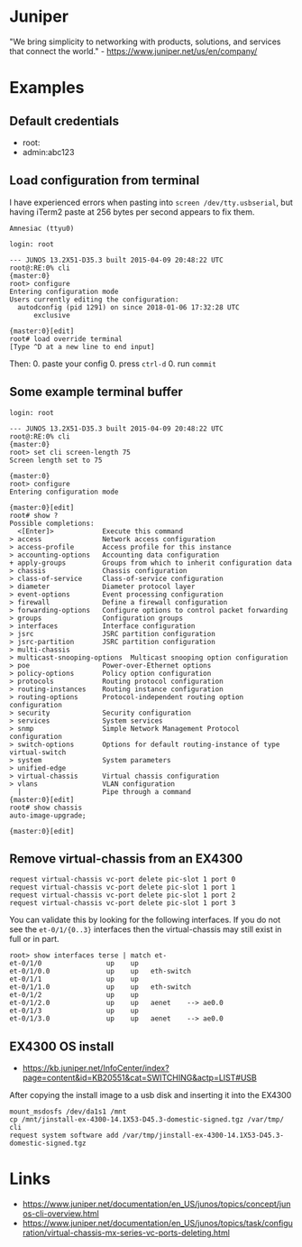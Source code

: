 # Juniper

"We bring simplicity to networking with products, solutions, and services that connect the world." - <https://www.juniper.net/us/en/company/>

# Examples

## Default credentials

- root:<empty>
- admin:abc123

## Load configuration from terminal

I have experienced errors when pasting into `screen /dev/tty.usbserial`, but having iTerm2 paste at 256 bytes per second appears to fix them.

```
Amnesiac (ttyu0)

login: root

--- JUNOS 13.2X51-D35.3 built 2015-04-09 20:48:22 UTC
root@:RE:0% cli
{master:0}
root> configure
Entering configuration mode
Users currently editing the configuration:
  autodconfig (pid 1291) on since 2018-01-06 17:32:28 UTC
      exclusive

{master:0}[edit]
root# load override terminal
[Type ^D at a new line to end input]
```

Then:
0. paste your config
0. press `ctrl-d`
0. run `commit`

## Some example terminal buffer

```
login: root

--- JUNOS 13.2X51-D35.3 built 2015-04-09 20:48:22 UTC
root@:RE:0% cli
{master:0}
root> set cli screen-length 75
Screen length set to 75

{master:0}
root> configure
Entering configuration mode

{master:0}[edit]
root# show ?
Possible completions:
  <[Enter]>            Execute this command
> access               Network access configuration
> access-profile       Access profile for this instance
> accounting-options   Accounting data configuration
+ apply-groups         Groups from which to inherit configuration data
> chassis              Chassis configuration
> class-of-service     Class-of-service configuration
> diameter             Diameter protocol layer
> event-options        Event processing configuration
> firewall             Define a firewall configuration
> forwarding-options   Configure options to control packet forwarding
> groups               Configuration groups
> interfaces           Interface configuration
> jsrc                 JSRC partition configuration
> jsrc-partition       JSRC partition configuration
> multi-chassis
> multicast-snooping-options  Multicast snooping option configuration
> poe                  Power-over-Ethernet options
> policy-options       Policy option configuration
> protocols            Routing protocol configuration
> routing-instances    Routing instance configuration
> routing-options      Protocol-independent routing option configuration
> security             Security configuration
> services             System services
> snmp                 Simple Network Management Protocol configuration
> switch-options       Options for default routing-instance of type virtual-switch
> system               System parameters
> unified-edge
> virtual-chassis      Virtual chassis configuration
> vlans                VLAN configuration
  |                    Pipe through a command
{master:0}[edit]
root# show chassis
auto-image-upgrade;

{master:0}[edit]
```

## Remove virtual-chassis from an EX4300

```
request virtual-chassis vc-port delete pic-slot 1 port 0
request virtual-chassis vc-port delete pic-slot 1 port 1
request virtual-chassis vc-port delete pic-slot 1 port 2
request virtual-chassis vc-port delete pic-slot 1 port 3
```

You can validate this by looking for the following interfaces. If you do not see the `et-0/1/{0..3}` interfaces then the virtual-chassis may still exist in full or in part.

```
root> show interfaces terse | match et-
et-0/1/0                up    up
et-0/1/0.0              up    up   eth-switch
et-0/1/1                up    up
et-0/1/1.0              up    up   eth-switch
et-0/1/2                up    up
et-0/1/2.0              up    up   aenet    --> ae0.0
et-0/1/3                up    up
et-0/1/3.0              up    up   aenet    --> ae0.0
```

## EX4300 OS install

- <https://kb.juniper.net/InfoCenter/index?page=content&id=KB20551&cat=SWITCHING&actp=LIST#USB>

After copying the install image to a usb disk and inserting it into the EX4300

```
mount_msdosfs /dev/da1s1 /mnt
cp /mnt/jinstall-ex-4300-14.1X53-D45.3-domestic-signed.tgz /var/tmp/
cli
request system software add /var/tmp/jinstall-ex-4300-14.1X53-D45.3-domestic-signed.tgz
```

# Links
- <https://www.juniper.net/documentation/en_US/junos/topics/concept/junos-cli-overview.html>
- <https://www.juniper.net/documentation/en_US/junos/topics/task/configuration/virtual-chassis-mx-series-vc-ports-deleting.html>
